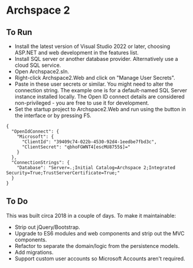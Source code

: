 # Archspace 2

## To Run
* Install the latest version of Visual Studio 2022 or later, choosing ASP.NET and web development in the features list.
* Install SQL server or another database provider. Alternatively use a cloud SQL service.
* Open Archspace2.sln.
* Right-click Archspace2.Web and click on "Manage User Secrets".
* Paste in these user secrets or similar. You might need to alter the connection string. The example one is for a default-named SQL Server instance installed locally. The Open ID connect details are considered non-privileged - you are free to use it for development.
* Set the startup project to Archspace2.Web and run using the button in the interface or by pressing F5.
```
{
  "OpenIdConnect": {
    "Microsoft": {
      "ClientId": "39409c74-022b-4530-92d4-1eedbe7fbd3c",
      "ClientSecret": "qbhoFGWNT4[escMU8755$]="
    }
  },
  "ConnectionStrings": {
    "Database": "Server=.;Initial Catalog=Archspace 2;Integrated Security=True;TrustServerCertificate=True;"
  }
}
```

## To Do
This was built circa 2018 in a couple of days. To make it maintainable:
* Strip out jQuery/Bootstrap.
* Upgrade to ES6 modules and web components and strip out the MVC components.
* Refactor to separate the domain/logic from the persistence models.
* Add migrations.
* Support custom user accounts so Microsoft Accounts aren't required.